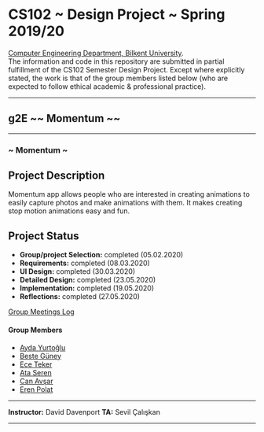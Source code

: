 ﻿# CS102 ~ Design Project ~ Spring 2019/20
[Computer Engineering Department, Bilkent University](http://w3.cs.bilkent.edu.tr/en/).  
The information and code in this repository are submitted in partial fulfillment of the CS102 Semester Design Project. Except where explicitly stated, the work is that of the group members listed below (who are expected to follow ethical academic & professional practice).
****
## g2E ~~ Momentum ~~
****
### ~ Momentum ~

## Project Description
Momentum app allows people who are interested in creating animations to easily capture photos and make animations with them. It makes creating stop motion animations easy and fun. 
   
## Project Status
+ **Group/project Selection:** completed (05.02.2020)
+ **Requirements:** completed (08.03.2020)
+ **UI Design:** completed (30.03.2020)
+ **Detailed Design:** completed (23.05.2020)
+ **Implementation:** completed (19.05.2020)
+ **Reflections:** completed (27.05.2020)

[Group Meetings Log](group/meetingslog.md)
#### Group Members
- [Ayda Yurtoğlu](group/AydaYurtoglu_log.md)
- [Beste Güney](group/BesteGüney_log.md)
- [Ece Teker](group/EceTeker_log.md)
- [Ata Seren](group/AtaSeren_log.md)
- [Can Avşar](group/CanAvsar_log.md)
- [Eren Polat](group/ErenPolat_log.md)

****
**Instructor:** David Davenport   **TA:**  Sevil Çalışkan
****
